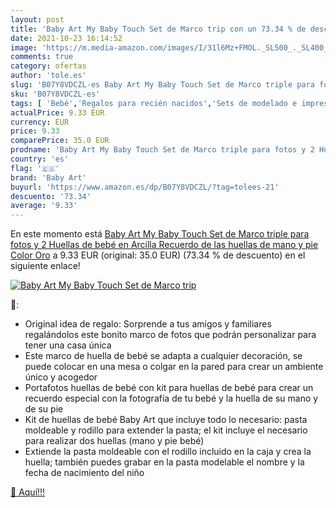 ```yaml
---
layout: post
title: 'Baby Art My Baby Touch Set de Marco trip con un 73.34 % de descuento'
date: 2021-10-23 16:14:52
image: 'https://m.media-amazon.com/images/I/31l6Mz+FMOL._SL500_._SL400_.jpg'
comments: true
category: ofertas
author: 'tole.es'
slug: 'B07Y8VDCZL-es Baby Art My Baby Touch Set de Marco triple para fotos y 2...'
sku: 'B07Y8VDCZL-es'
tags: [ 'Bebé','Regalos para recién nacidos','Sets de modelado e impresión','baby art','bebé', ]
actualPrice: 9.33 EUR
currency: EUR
price: 9.33
comparePrice: 35.0 EUR
prodname: 'Baby Art My Baby Touch Set de Marco triple para fotos y 2 Huellas de bebé en Arcilla  Recuerdo de las huellas de mano y pie  Color Oro'
country: 'es'
flag: '🇪🇸'
brand: 'Baby Art'
buyurl: 'https://www.amazon.es/dp/B07Y8VDCZL/?tag=tolees-21'
descuento: '73.34'
average: '9.33'
---
```


En este momento está [Baby Art My Baby Touch Set de Marco triple para fotos y 2 Huellas de bebé en Arcilla  Recuerdo de las huellas de mano y pie  Color Oro](https://www.amazon.es/dp/B07Y8VDCZL/?tag=tolees-21) a 9.33 EUR (original: 35.0 EUR) (73.34 %  de descuento) en el siguiente enlace!

[![Baby Art My Baby Touch Set de Marco trip](https://m.media-amazon.com/images/I/31l6Mz+FMOL._SL500_._SL400_.jpg)](https://www.amazon.es/dp/B07Y8VDCZL/?tag=tolees-21)

🔎:

- Original idea de regalo: Sorprende a tus amigos y familiares regalándolos este bonito marco de fotos que podrán personalizar para tener una casa única
- Este marco de huella de bebé se adapta a cualquier decoración, se puede colocar en una mesa o colgar en la pared para crear un ambiente único y acogedor
- Portafotos huellas de bebé con kit para huellas de bebé para crear un recuerdo especial con la fotografía de tu bebé y la huella de su mano y de su pie
- Kit de huellas de bebé Baby Art que incluye todo lo necesario: pasta moldeable y rodillo para extender la pasta; el kit incluye el necesario para realizar dos huellas (mano y pie bebé)
- Extiende la pasta moldeable con el rodillo incluido en la caja y crea la huella; también puedes grabar en la pasta modelable el nombre y la fecha de nacimiento del niño

[🛒 Aquí!!!](https://www.amazon.es/dp/B07Y8VDCZL/?tag=tolees-21)
